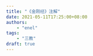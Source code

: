```yaml
---
title: "《金刚经》注解"
date: 2021-05-11T17:25:00+08:00
authors:
    - "enel"
tags:
    - "三教"
draft: true
---
```

